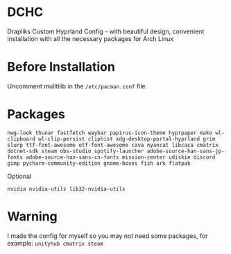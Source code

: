 # DCHC
Drapliks Custom Hyprland Config - with beautiful design, convenient installation with all the necessary packages for Arch Linux
# Before Installation
Uncomment mulltilib in the ```/etc/pacman.conf``` file
# Packages
```
nwg-look thunar fastfetch waybar papirus-icon-theme hyprpaper mako wl-clipboard wl-clip-persist cliphist xdg-desktop-portal-hyprland grim slurp ttf-font-awesome otf-font-awesome cava nyancat libcaca cmatrix dotnet-sdk steam obs-studio spotify-launcher adobe-source-han-sans-jp-fonts adobe-source-han-sans-cn-fonts mission-center udiskie discord gimp pycharm-community-edition gnome-boxes fish ark flatpak
```
Optional
```
nvidia nvidia-utils lib32-nvidia-utils
```
# Warning
I made the config for myself so you may not need some packages, for example: ```unityhub cmatrix steam```
